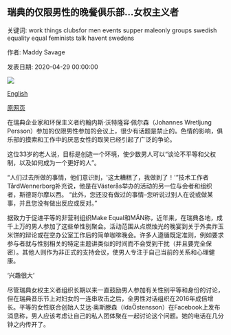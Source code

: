 ## 瑞典的仅限男性的晚餐俱乐部...女权主义者

关键词: work things clubsfor men events supper maleonly groups swedish equality equal feminists talk havent swedens

作者: Maddy Savage

发表日期: 2020-04-29 00:00:00

![](https://ichef.bbci.co.uk/wwfeatures/live/624_351/images/live/p0/8b/xc/p08bxcv3.jpg)

[English](Sweden%E2%80%99s%20male-only%20supper%20clubs...for%20feminists.md)

[原网页](https://www.bbc.com/worklife/article/20200429-swedens-male-only-supper-clubsfor-feminists)

在瑞典企业家和环保主义者约翰内斯·沃特隆容·佩尔森（Johannes Wretljung Persson）参加的仅限男性参加的会议上，很少有话题是禁止的。色情的影响，俱乐部的摸索和工作中的厌恶女性的取笑已经引起了广泛的争论。

这位33岁的老人说，目标是创造一个环境，使少数男人可以“谈论不平等和父权制，以及如何成为一个更好的人”。

“人们过去所做的事情，他们意识到，'这太糟糕了，我做到了！'”技术工作者TårdWennerborg补充说，他是在Västerås举办的活动的另一位与会者和组织者，斯德哥尔摩以西。 “此外，您还没有做过的事情–您听说过别人在说或做某事，并且您没有做出反应或反对。”

据致力于促进平等的非营利组织Make Equal和MÄN称，近年来，在瑞典各地，成千上万的男人参加了这些单性别聚会。活动范围从点燃烛光的晚宴到关于外卖炸玉米饼的辩论或在空办公室工作后的简单咖啡晚会。许多人遵循既定准则，例如要求参与者就与性别相关的特定主题讲类似的时间而不会受到干扰（并且要完全保密）。其他人则作为非正式的支持会议，使男人专注于自己当前的关系和心理健康。

‘兴趣很大’

尽管瑞典女权主义者组织长期以来一直鼓励男人参加有关性别平等和身份的讨论，但在瑞典音乐节上对妇女的一连串攻击之后，全男性对话组织在2016年成倍增长。平等的女性联合创始人艾达·奥斯滕森（IdaÖstensson）在Facebook上发布消息称，男人应该考虑让自己的私人团体聚在一起讨论这个问题。她的电话在几分钟之内传开了。